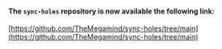 #### The `sync-holes` repository is now available the following link: 

[https://github.com/TheMegamind/sync-holes/tree/main](https://github.com/TheMegamind/sync-holes/tree/main)
